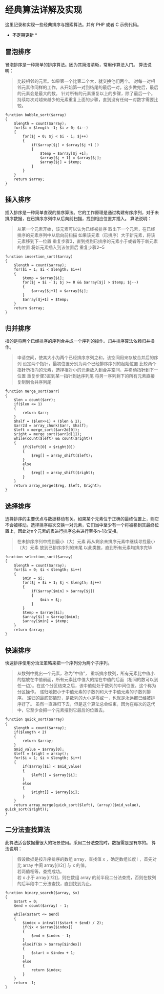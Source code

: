 # 经典算法详解及实现

这里记录和实现一些经典排序与搜索算法。并有 PHP 或者 C 示例代码。
* 不定期更新 *

## 冒泡排序
冒泡排序是一种简单的排序算法。因为其简洁清晰，常用作算法入门。
算法说明：
> 比较相邻的元素。如果第一个比第二个大，就交换他们两个。
> 对每一对相邻元素作同样的工作，从开始第一对到结尾的最后一对。这步做完后，最后的元素会是最大的数。
> 针对所有的元素重复以上的步骤，除了最后一个。
> 持续每次对越来越少的元素重复上面的步骤，直到没有任何一对数字需要比较。

```
function bubble_sort($array)
{
	$length = count($array);
	for($i = $length -1; $i > 0; $i--)
	{
		for($j = 0; $j < $i - 1; $j++)
		{
			if($array[$j] > $array[$j +1 ])
			{
				$temp = $array[$j +1];
				$array[$j + 1] = $array[$j];
				$array[$j] = $temp;
			}
		}
	}
	return $array;
}
```

## 插入排序
插入排序是一种简单直观的排序算法。它的工作原理是通过构建有序序列，对于未排序数据，在已排序序列中从后向前扫描，找到相应位置并插入。
算法说明：
> 从第一个元素开始，该元素可以认为已经被排序
> 取出下一个元素，在已经排序的元素序列中从后向前扫描
> 如果该元素（已排序）大于新元素，将该元素移到下一位置
> 重复步骤3，直到找到已排序的元素小于或者等于新元素的位置
> 将新元素插入到该位置后
> 重复步骤2~5

```
function insertion_sort($array)
{
	$length = count($array);
	for($i = 1; $i < $length; $i++)
	{
		$temp = $array[$i];
		for($j = $i - 1; $j >= 0 && $array[$j] > $temp; $j--)
		{
			$array[$j+1] = $array[$j];
		}
		$array[$j+1] = $temp;
	}
	return $array;
}
```

## 归并排序 
指的是将两个已经排序的序列合并成一个序列的操作。归并排序算法依赖归并操作。

> 申请空间，使其大小为两个已经排序序列之和，该空间用来存放合并后的序列
> 设定两个指针，最初位置分别为两个已经排序序列的起始位置
> 比较两个指针所指向的元素，选择相对小的元素放入到合并空间，并移动指针到下一位置
> 重复步骤3直到某一指针到达序列尾
> 将另一序列剩下的所有元素直接复制到合并序列尾

```
function merge_sort($arr)
{
	$len = count($arr);
	if($len <= 1)
	{
		return $arr;
	}
	$half = ($len>>1) + ($len & 1);
	$arr2d = array_chunk($arr, $half);
	$left = merge_sort($arr2d[0]);
	$right = merge_sort($arr2d[1]);
	while(count($left) && count($right))
	{
		if($left[0] < $right[0])
		{
			$reg[] = array_shift($left);
		}
		else
		{
			$reg[] = array_shift($right);
		}
	}
	return array_merge($reg, $left, $right);
}
```

## 选择排序
选择排序的主要优点与数据移动有关。如果某个元素位于正确的最终位置上，则它不会被移动。选择排序每次交换一对元素，它们当中至少有一个将被移到其最终位置上，因此对n个元素的表进行排序总共进行至多n-1次交换。

> 在未排序序列中找到最小（大）元素
> 再从剩余未排序元素中继续寻找最小（大）元素
> 放到已排序序列的末尾
> 以此类推，直到所有元素均排序完毕

```
function selection_sort($array)
{
	$length = count($array);
	for($i = 0; $i < $length; $i++)
	{
		$min = $i;
		for($j = $i + 1; $j < $length; $j++)
		{
			if($array[$min] > $array[$j])
			{
				$min = $j;
			}
		}
		$temp = $array[$i];
		$array[$i] = $array[$min];
		$array[$min] = $temp;
	}
	return $array;
}
```

## 快速排序
快速排序使用分治法策略来把一个序列分为两个子序列。

> 从数列中挑出一个元素，称为”中值”，
> 重新排序数列，所有元素比中值小的摆放在中值前面，所有元素比中值大的摆在中值的后面（相同的数可以到任一边）。在这个分区结束之后，该中值就处于数列的中间位置。这个称为分区操作。
> 递归地把小于中值元素的子数列和大于中值元素的子数列排序。
> 递归的最底部情形，是数列的大小是零或一，也就是永远都已经被排序好了。
虽然一直递归下去，但是这个算法总会结束，因为在每次的迭代中，它至少会把一个元素摆到它最后的位置去。
```
function quick_sort($array)
{
	$length = count($array);
	if($length < 2)
	{
		return $array;
	}
	$mid_value = $array[0];
	$left = $right = array();
	for($i = 1; $i < $length; $i++)
	{
		if($array[$i] < $mid_value)
		{
			$left[] = $array[$i];
		}
		else
		{
			$right[] = $array[$i];
		}
	}
	return array_merge(quick_sort($left), (array)($mid_value), quick_sort($right));
}
```


## 二分法查找算法

此算法适合数据量很大的场景使用。采用二分法查找时，数据需是是有序的。
算法说明：
> 假设数据是按升序排序的数组 array，查找值 x ，确定数组长度 l ，首先对比 array 中间 array[(l/2)] 与 x 的值。  
> 若两值相等，查找成功。  
> 若 x 小于 array[(l/2)]，则在数组 array 的前半段二分法查找，否则在数列的后半段中二分法查找，直到找到为止。

```
function binary_search($array, $x)
{
    $start = 0;
    $end = count($array) - 1;

    while($start <= $end)
    {
        $index = intval(($start + $end) / 2);
        if($x < $array[$index])
        {
            $end = $index - 1;
        }
        elseif($x > $array[$index])
        {
            $start = $index + 1;
        }
        else
        {
            return $index;
        }
    }
    return -1;
}
```
